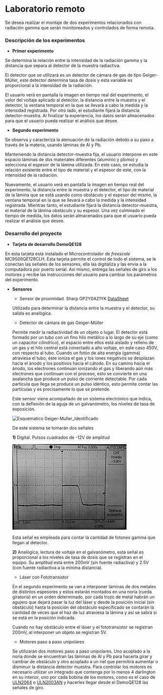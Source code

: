 # Laboratorio remoto
Se desea realizar el montaje de dos experimentos relacionados con radiación gamma que serán monitoreados y controlados de forma remota.

### Descripción de los experimentos

- **Primer experimento**    
    
Se determina la relación entre la intensidad de la radiación gamma y la distancia que separa al detector de la muestra radiactiva. 

El detector que se utilizará es un detector de cámara de gas de tipo Geiger-Müller, este detector determina tasa de dosis y esta variable es proporcional a la intensidad de la radiación. 

El usuario verá en pantalla la imagen en tiempo real del experimento, el valor del voltaje aplicado al detector, la distancia entre la muestra y el detector, la ventana temporal en la que se llevará a cabo la medida y la intensidad registrada. Por otro lado, el estudiante fijará la distancia detector-muestra. Al finalizar la experiencia, los datos serán almacenados para que el usuario pueda realizar el análisis que desee.

- **Segundo experimento**

Se observa y caracteriza la atenuación de la radiación debido a su paso a través de la materia, usando láminas de Al y Pb. 

Manteniendo la distancia detector-muestra fija, el usuario interpone en este espacio láminas de dos materiales diferentes (aluminio y plomo) y selecciona el espesor de la lámina utilizada. En este caso, se estudia la relación existente entre el tipo de material y el espesor de este, con la intensidad de la radiación. 

Nuevamente, el usuario verá en pantalla la imagen en tiempo real del experimento, la distancia entre la muestra y el detector, el tipo de material de la lámina que se está usando como obstáculo y el espesor del mismo, la ventana temporal en la que se llevará a cabo la medida y la intensidad registrada. Mientras tanto, el estudiante fijará la distancia detector-muestra, el material de la lámina obstáculo y su espesor. Una vez culminado el tiempo de medida, los datos serán almacenados para que el usuario pueda realizar el análisis que desee.

### Desarrollo del proyecto
- **Tarjeta de desarrollo DemoQE128**

En esta tarjeta está instalado el Microcontrolador de *freescale* MC9S08QE128CLH. Esta tarjeta permite el control de todo el sistema, se le conectan las señales de los sensores, ella las digitaliza y las envia a la computadora por puerto serial. Así mismo, entrega las señales de giro a los motores y recibe las instrucciones del usuario para cambiar los parámetros del experimento.


- **Sensores**
    - Sensor de proximidad. Sharp GP2Y0A21YK [DataSheet][Sharp]
    
    Utilizado para determinar la distancia entre la muestra y el detector, su salida es analógica.
    
    - Detector de cámara de gas Geiger-Müller
    
    Permite medir la radiactividad de un objeto o lugar. El detector está formado por un tubo con un fino hilo metálico a lo largo de su eje (como un capacitor cilíndrico), el espacio entre ellos está aislado y relleno de un gas y el hilo central está conectado a alto voltaje, en este caso 450V, con respecto al tubo. Cuando un fotón de alta energía (gamma) atraviesa el tubo, éste ioniza el gas y los iones negativos se desplazan hacia el ánodo y los positivos hacia el cátodo. En su camino hacia el ánodo, los electrones continuan ionizando el gas y liberando aún más electrones que continuan con el proceso, esto se convierte en una avalancha que produce un pulso de corriente detectable. Por cada partícula que llega se produce un pulso idéntico, esto permite contar las partículas y es precisamente lo que se pretende. 
    
    Este sensor viene acompañado de un sistema electrónico que indica, con la deflexión de la aguja de un galvanómetro, los niveles de tasa de exposición. 
    
    ![Esquematico Geiger-Muller_Identificado](https://github.com/MnM3882/Laboratorio-remoto/blob/master/Wiki/imagenes_wiki/Esquematico%20Geiger-Muller_Identificado.png)
    
    De este sistema se tomarán dos señales
    
    **1)** Digital. Pulsos cuadrados de -12V de amplitud 
    
    ![Punto A](https://github.com/MnM3882/Laboratorio-remoto/blob/master/Wiki/imagenes_wiki/Punto%20A.jpg) 
    
    Esta señal es empleada para contar la cantidad de fotones gamma que llegan al detector.
    
    **2)** Analógica, lectura de voltaje en el galvanómetro, esta señal es proporcional a los niveles de tasa de dosis que se registran en el equipo. Su amplitud está entre 200mV (sin fuente radiactiva) y 2.5V (con fuente radiactiva a la mínima distancia).
    
    - Láser con Fototransistor
    
    En el segundo experimento se van a interponer láminas de dos metales de distintos espesores y estos estarán montados en una noria (rueda giratoria) en un orden determinado, por cada trozo de metal habrán un agujero que dejará pasar la luz del láser  y desde la posición inicial (sin obstáculo) hasta la posición del obstáculo especificado se contarán la cantidad de veces que el haz de luz atraviesa la lámina y así se sabrá si se está en la posición indicada.
    
    Cuando no hay obstáculo entre el láser y el fototransistor se registran 200mV, al interponer un objeto se registran 5V. 

    - Motores paso a paso unipolares

    Se utilizarán dos motores paso a paso unipolares. Uno acoplado a la noria donde se encuentran las láminas de Al y Pb para hacerla girar y cambiar de obstáculo y otro acoplado a un riel que permitirá aumentar o disminuir la distancia detector muestra. Para controlar los motores es necesario utilizar un integrado que contenga por lo menos 4 darlington en su interior, uno por cada bobina de los motores, como es el caso de [ULN2064](ULN2064) o [ULN2003AN][ULN2003AN] y hacerles llegar desde el DemoQE128 las señales de giro. 

[ULN2064]:http://www.st.com/content/ccc/resource/technical/document/datasheet/07/e7/0f/b6/ef/2d/41/88/CD00000177.pdf/files/CD00000177.pdf/jcr:content/translations/en.CD00000177.pdf

[ULN2003AN]:http://www.ti.com/lit/ds/symlink/uln2003a.pdf

[Sharp]:https://www.sparkfun.com/datasheets/Components/GP2Y0A21YK.pdf
